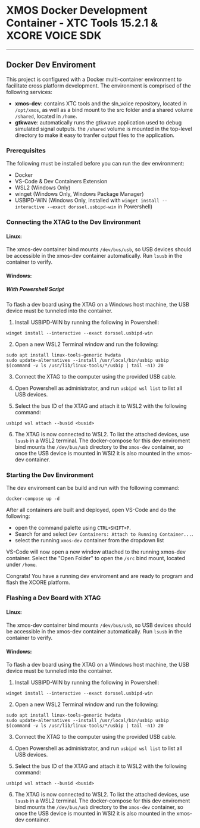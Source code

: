 # XMOS Docker Development Container - XTC Tools 15.2.1 & XCORE VOICE SDK
----------------------------------------------------------------
## Docker Dev Enviroment
This project is configured with a Docker multi-container environment to facilitate cross platform development. The environment is comprised of the following services:
- **xmos-dev**: contains XTC tools and the sln_voice repository, located in `/opt/xmos`, as well as a bind mount to the src folder and a shared volume `/shared`, located in `/home`.
- **gtkwave**: automatically runs the gtkwave application used to debug simulated signal outputs. the `/shared` volume is mounted in the top-level directory to make it easy to tranfer output files to the application.

### Prerequisites

The following must be installed before you can run the dev environment:
- Docker
- VS-Code & Dev Containers Extension
- WSL2 (Windows Only)
- winget (Windows Only, Windows Package Manager)
- USBIPD-WIN (Windows Only, installed with `winget install --interactive --exact dorssel.usbipd-win` in Powershell)

### Connecting the XTAG to the Dev Environment

#### Linux:
The xmos-dev container bind mounts `/dev/bus/usb`, so USB devices should be accessible in the xmos-dev container automatically. Run `lsusb` in the container to verify.

#### Windows:

##### With Powershell Script

To flash a dev board using the XTAG on a Windows host machine, the USB device must be tunneled into the container. 

1. Install USBIPD-WIN by running the following in Powershell:
```
winget install --interactive --exact dorssel.usbipd-win
```

2. Open a new WSL2 Terminal window and run the following:
```
sudo apt install linux-tools-generic hwdata
sudo update-alternatives --install /usr/local/bin/usbip usbip $(command -v ls /usr/lib/linux-tools/*/usbip | tail -n1) 20
```

3. Connect the XTAG to the computer using the provided USB cable. 

4. Open Powershell as administrator, and run `usbipd wsl list` to list all USB devices. 

5. Select the bus ID of the XTAG and attach it to WSL2 with the following command:
```
usbipd wsl attach --busid <busid>
```

6. The XTAG is now connected to WSL2. To list the attached devices, use `lsusb` in a WSL2 terminal. The docker-compose for this dev enviroment bind mounts the `/dev/bus/usb` directory to the `xmos-dev` container, so once the USB device is mounted in WSl2 it is also mounted in the xmos-dev container.


### Starting the Dev Environment

The dev enviroment can be build and run with the following command:
```
docker-compose up -d
```

After all containers are built and deployed, open VS-Code and do the following:
- open the command palette using `CTRL+SHIFT+P`. 
- Search for and select `Dev Containers: Attach to Running Container...`. 
- select the running `xmos-dev` container from the dropdown list

VS-Code will now open a new window attached to the running xmos-dev container. Select the "Open Folder" to open the `/src` bind mount, located under `/home`. 

Congrats! You have a running dev enviroment and are ready to program and flash the XCORE platform.

### Flashing a Dev Board with XTAG

#### Linux:
The xmos-dev container bind mounts `/dev/bus/usb`, so USB devices should be accessible in the xmos-dev container automatically. Run `lsusb` in the container to verify.

#### Windows:
To flash a dev board using the XTAG on a Windows host machine, the USB device must be tunneled into the container. 

1. Install USBIPD-WIN by running the following in Powershell:
```
winget install --interactive --exact dorssel.usbipd-win
```

2. Open a new WSL2 Terminal window and run the following:
```
sudo apt install linux-tools-generic hwdata
sudo update-alternatives --install /usr/local/bin/usbip usbip $(command -v ls /usr/lib/linux-tools/*/usbip | tail -n1) 20
```

3. Connect the XTAG to the computer using the provided USB cable. 

4. Open Powershell as administrator, and run `usbipd wsl list` to list all USB devices. 

5. Select the bus ID of the XTAG and attach it to WSL2 with the following command:
```
usbipd wsl attach --busid <busid>
```

6. The XTAG is now connected to WSL2. To list the attached devices, use `lsusb` in a WSL2 terminal. The docker-compose for this dev enviroment bind mounts the `/dev/bus/usb` directory to the `xmos-dev` container, so once the USB device is mounted in WSl2 it is also mounted in the xmos-dev container.
